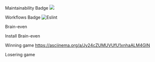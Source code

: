 Maintainability Badge
<a href="https://codeclimate.com/github/codeclimate/codeclimate/maintainability"><img src="https://api.codeclimate.com/v1/badges/a99a88d28ad37a79dbf6/maintainability" /></a>

Workflows Badge
![Eslint](https://github.com/AnryZZ/frontend-project-lvl1/workflows/auto-eslint/badge.svg)

Brain-even

Install Brain-even 

Winning game 
https://asciinema.org/a/Jy24cZUMUVUfU1xnhaALM4GIN
<script src="https://asciinema.org/a/Jy24cZUMUVUfU1xnhaALM4GIN.js" id="asciicast-Jy24cZUMUVUfU1xnhaALM4GIN" async></script>

Losering game
